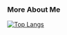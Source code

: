 <!--
**misssonder/misssonder** is a ✨ _special_ ✨ repository because its `README.md` (this file) appears on your GitHub profile.

Here are some ideas to get you started:

- 🔭 I’m currently working on ...
- 🌱 I’m currently learning ...
- 👯 I’m looking to collaborate on ...
- 🤔 I’m looking for help with ...
- 💬 Ask me about ...
- 📫 How to reach me: ...
- 😄 Pronouns: ...
- ⚡ Fun fact: ...
-->

### More About Me 
[![Top Langs](https://github-readme-stats.vercel.app/api/top-langs/?username=misssonder&theme=merko&show_icons=true&count_private=true&layout=compact)](https://github.com/anuraghazra/github-readme-stats)

